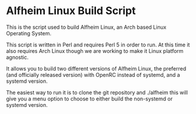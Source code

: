 # Alfheim Linux Build Script
This is the script used to build Alfheim Linux, an Arch based Linux Operating System.

This script is written in Perl and requires Perl 5 in order to run.  At this time it also requires Arch Linux though we are working to make it Linux platform agnostic.

It allows you to build two different versions of Alfheim Linux, the preferred (and officially released version) with OpenRC instead of systemd, and a systemd version.

The easiest way to run it is to clone the git repository and ./alfheim this will give you a menu option to choose to either build the non-systemd or systemd version.
